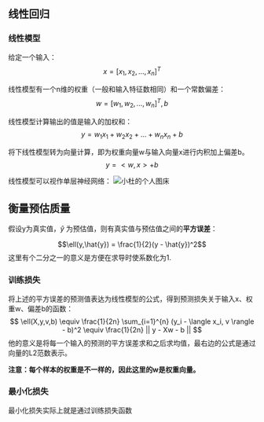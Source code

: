 
## 线性回归
### 线性模型


给定一个输入：
$$
x = [x_{1},x_{2},\dots,x_{n}]^T
$$

线性模型有一个n维的权重（一般和输入特征数相同）和一个常数偏差：
$$
w = [w_{1},w_{2},\dots,w_{n}]^T,b
$$

线性模型计算输出的值是输入的加权和：
$$
y = w_{1}x_{1}+w_{2}x_{2}+\dots+w_{n}x_{n}+b
$$

将下线性模型转为向量计算，即为权重向量w与输入向量x进行内积加上偏差b。
$$
y=<w,x>+b
$$

线性模型可以视作单层神经网络：
![小杜的个人图床](http://src.xiaodu0.com/2024/09/24/e415ccb2afb17d7db653171fafa46027.png)
## 衡量预估质量

假设y为真实值，$\hat{y}$ 为预估值，则有真实值与预估值之间的**平方误差**：

$$\ell(y,\hat{y}) = \frac{1}{2}(y - \hat{y})^2$$这里有个二分之一的意义是方便在求导时使系数化为1.

### 训练损失


将上述的平方误差的预测值表达为线性模型的公式，得到预测损失关于输入x、权重w、偏差b的函数：
$$
 \ell(X,y,v,b) \equiv \frac{1}{2n} \sum_{i=1}^{n} (y_i - \langle x_i, v \rangle - b)^2 \equiv \frac{1}{2n} || y - Xw - b || 
$$
他的意义是将每一个输入的预测的平方误差求和之后求均值，最右边的公式是通过向量的L2范数表示。

**注意：每个样本的权重是不一样的，因此这里的w是权重向量。**

### 最小化损失

最小化损失实际上就是通过训练损失函数

